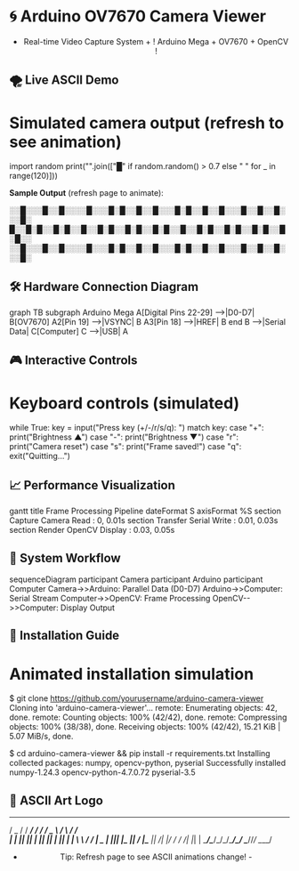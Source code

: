  # 🌀 Arduino OV7670 Camera Viewer

<div align="center">
  
+ Real-time Video Capture System +
! Arduino Mega + OV7670 + OpenCV !

</div>

## 🌪️ Live ASCII Demo

# Simulated camera output (refresh to see animation)
import random
print("".join(["█" if random.random() > 0.7 else " " for _ in range(120)]))

**Sample Output** (refresh page to animate):

░░█░░░█░░█░░░░█░░░█░█░░█░░█░░░█░█░░█░░█░░░█░░█░░█░░░█░
█░░█░█░░█░█░░█░░█░█░░█░█░░█░█░░█░░█░█░░█░█░░█░█░░█░█░░
░░█░░░█░░█░░░░█░░░█░█░░█░░█░░░█░█░░█░░█░░░█░░█░░█░░░█░


## 🛠️ Hardware Connection Diagram


graph TB
    subgraph Arduino Mega
    A[Digital Pins 22-29] -->|D0-D7| B[OV7670]
    A2[Pin 19] -->|VSYNC| B
    A3[Pin 18] -->|HREF| B
    end
    B -->|Serial Data| C[Computer]
    C -->|USB| A


## 🎮 Interactive Controls


# Keyboard controls (simulated)
while True:
    key = input("Press key (+/-/r/s/q): ")
    match key:
        case "+": print("Brightness ▲")
        case "-": print("Brightness ▼")
        case "r": print("Camera reset")
        case "s": print("Frame saved!")
        case "q": exit("Quitting...")


## 📈 Performance Visualization


gantt
    title Frame Processing Pipeline
    dateFormat  S
    axisFormat %S
    section Capture
    Camera Read : 0, 0.01s
    section Transfer
    Serial Write : 0.01, 0.03s
    section Render
    OpenCV Display : 0.03, 0.05s


## 🔄 System Workflow


sequenceDiagram
    participant Camera
    participant Arduino
    participant Computer
    Camera->>Arduino: Parallel Data (D0-D7)
    Arduino->>Computer: Serial Stream
    Computer->>OpenCV: Frame Processing
    OpenCV-->>Computer: Display Output


## 💾 Installation Guide


# Animated installation simulation
$ git clone https://github.com/yourusername/arduino-camera-viewer
Cloning into 'arduino-camera-viewer'...
remote: Enumerating objects: 42, done.
remote: Counting objects: 100% (42/42), done.
remote: Compressing objects: 100% (38/38), done.
Receiving objects: 100% (42/42), 15.21 KiB | 5.07 MiB/s, done.

$ cd arduino-camera-viewer && pip install -r requirements.txt
Installing collected packages: numpy, opencv-python, pyserial
Successfully installed numpy-1.24.3 opencv-python-4.7.0.72 pyserial-3.5


## 🎇 ASCII Art Logo


  ___  _  ___  _  _  ____  ___   __   ____  ____ 
 / _ \/ \/ ___\/ \/ \/ ___\/ _ \ / _\ /___ \/ ___\
| | || ||    \| || ||    \| |_| | | \ \  / / |  _
| |_|| |\___ || \/ |\___ ||  _/| |_/ / / /| |_| |
 \____/\____/\_/\_/\____/\_/   \____/\/_/  \____/


<div align="center">
  

- Tip: Refresh page to see ASCII animations change! -

</div>
